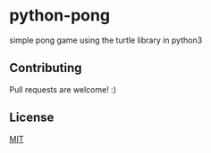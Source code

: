 # python-pong

simple pong game using the turtle library in python3

## Contributing
Pull requests are welcome! :)

## License
[MIT](https://choosealicense.com/licenses/mit/)
